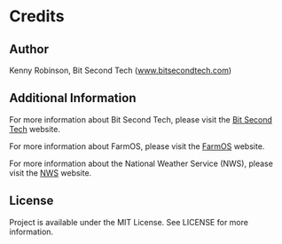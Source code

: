 # Credits
 
## Author
Kenny Robinson, Bit Second Tech (www.bitsecondtech.com)

## Additional Information
For more information about Bit Second Tech, please visit the
[Bit Second Tech](http://www.bitsecondtech.com) website.

For more information about FarmOS, please visit the [FarmOS](http://www.farmos.org) website.

For more information about the National Weather Service (NWS), please visit the 
[NWS](http://www.weather.gov) website.

## License 
Project is available under the MIT License. See LICENSE for more information.

